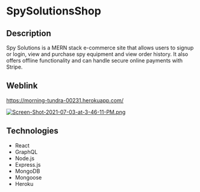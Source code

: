 # SpySolutionsShop

## Description
Spy Solutions is a MERN stack e-commerce site that allows users to signup or login, view and purchase spy equipment and view order history. It also offers offline functionality and can handle secure online payments with Stripe. 

## Weblink
https://morning-tundra-00231.herokuapp.com/


[![Screen-Shot-2021-07-03-at-3-46-11-PM.png](https://i.postimg.cc/5yFtWqd7/Screen-Shot-2021-07-03-at-3-46-11-PM.png)](https://postimg.cc/4HsGzc3V)

## Technologies
- React
- GraphQL
- Node.js
- Express.js
- MongoDB
- Mongoose 
- Heroku



